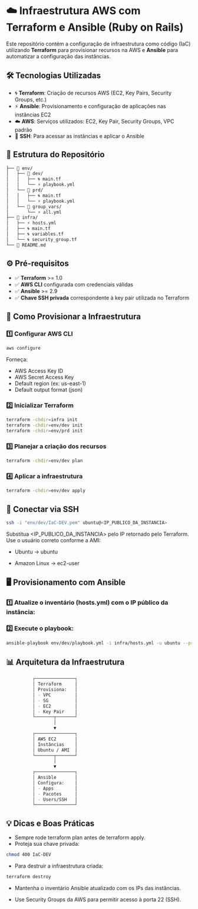 # ☁️ Infraestrutura AWS com Terraform e Ansible (Ruby on Rails)

Este repositório contém a configuração de infraestrutura como código (IaC) utilizando **Terraform** para provisionar recursos na AWS e **Ansible** para automatizar a configuração das instâncias.

## 🛠 Tecnologias Utilizadas

- 🌀 **Terraform**: Criação de recursos AWS (EC2, Key Pairs, Security Groups, etc.)  
- ⚡ **Ansible**: Provisionamento e configuração de aplicações nas instâncias EC2  
- ☁️ **AWS**: Serviços utilizados: EC2, Key Pair, Security Groups, VPC padrão  
- 🔐 **SSH**: Para acessar as instâncias e aplicar o Ansible  

## 📂 Estrutura do Repositório

```bash
├── 📂 env/
│   ├── 📂 dev/
│   │   ├── 🌀 main.tf
│   │   └── ⚡ playbook.yml
│   └── 📂 prd/
│   │   ├── 🌀 main.tf
│   │   └── ⚡ playbook.yml
│   └── 📂 group_vars/
│       └── ⚡ all.yml
├── 📂 infra/
│   ├── ⚡ hosts.yml
│   ├── 🌀 main.tf
│   ├── 🌀 variables.tf
│   └── 🌀 security_group.tf
└── 📄 README.md
```

## ⚙️ Pré-requisitos

- ✅ **Terraform** >= 1.0  
- ✅ **AWS CLI** configurada com credenciais válidas  
- ✅ **Ansible** >= 2.9  
- ✅ **Chave SSH privada** correspondente à key pair utilizada no Terraform  

## 🚀 Como Provisionar a Infraestrutura

### 1️⃣ Configurar AWS CLI
```bash
aws configure
```

Forneça:

- AWS Access Key ID
- AWS Secret Access Key
- Default region (ex: us-east-1)
- Default output format (json)

### 2️⃣ Inicializar Terraform

```bash
terraform -chdir=infra init
terraform -chdir=env/dev init
terraform -chdir=env/prd init
```

### 3️⃣ Planejar a criação dos recursos

```bash
terraform -chdir=env/dev plan
```

### 4️⃣ Aplicar a infraestrutura

```bash
terraform -chdir=env/dev apply
```

## 🔐 Conectar via SSH

```bash
ssh -i "env/dev/IaC-DEV.pem" ubuntu@<IP_PUBLICO_DA_INSTANCIA>
```
Substitua <IP_PUBLICO_DA_INSTANCIA> pelo IP retornado pelo Terraform.
Use o usuário correto conforme a AMI:

- Ubuntu → ubuntu

- Amazon Linux → ec2-user

## 🖥 Provisionamento com Ansible

### 1️⃣ Atualize o inventário (hosts.yml) com o IP público da instância:

### 2️⃣ Execute o playbook:

```bash
ansible-playbook env/dev/playbook.yml -i infra/hosts.yml -u ubuntu --private-key env/dev/IaC-DEV.pem
```

## 📊 Arquitetura da Infraestrutura

```bash
          ┌───────────────┐
          │ Terraform     │
          │ Provisiona:   │
          │ - VPC         │
          │ - SG          │
          │ - EC2         │
          │ - Key Pair    │
          └───────┬───────┘
                  │
                  ▼
          ┌───────────────┐
          │ AWS EC2       │
          │ Instâncias    │
          │ Ubuntu / AMI  │
          └───────┬───────┘
                  │
                  ▼
          ┌───────────────┐
          │ Ansible       │
          │ Configura:    │
          │ - Apps        │
          │ - Pacotes     │
          │ - Users/SSH   │
          └───────────────┘

```

## 💡 Dicas e Boas Práticas

- Sempre rode terraform plan antes de terraform apply.
- Proteja sua chave privada:

```bash
chmod 400 IaC-DEV
```
- Para destruir a infraestrutura criada:

```bash
terraform destroy
```
- Mantenha o inventário Ansible atualizado com os IPs das instâncias.

- Use Security Groups da AWS para permitir acesso à porta 22 (SSH).